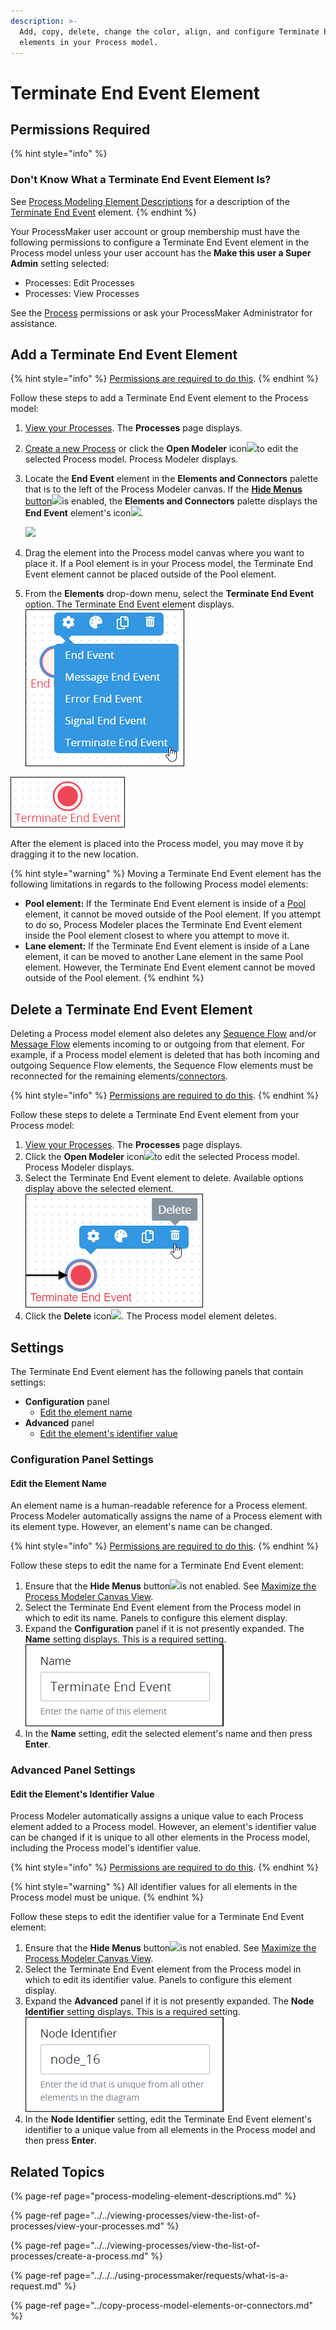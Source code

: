 ```yaml
---
description: >-
  Add, copy, delete, change the color, align, and configure Terminate End Event
  elements in your Process model.
---
```


# Terminate End Event Element

## Permissions Required

{% hint style="info" %}
### Don't Know What a Terminate End Event Element Is?

See [Process Modeling Element Descriptions](process-modeling-element-descriptions.md) for a description of the [Terminate End Event](process-modeling-element-descriptions.md#terminate-end-event) element.
{% endhint %}

Your ProcessMaker user account or group membership must have the following permissions to configure a Terminate End Event element in the Process model unless your user account has the **Make this user a Super Admin** setting selected:

* Processes: Edit Processes
* Processes: View Processes

See the [Process](../../../processmaker-administration/permission-descriptions-for-users-and-groups.md#processes) permissions or ask your ProcessMaker Administrator for assistance.

## Add a Terminate End Event Element

{% hint style="info" %}
[Permissions are required to do this](add-and-configure-terminate-end-event-elements.md#permissions-required).
{% endhint %}

Follow these steps to add a Terminate End Event element to the Process model:

1. [View your Processes](../../viewing-processes/view-the-list-of-processes/view-your-processes.md#view-all-active-processes). The **Processes** page displays.
2. [Create a new Process](../../viewing-processes/view-the-list-of-processes/create-a-process.md) or click the **Open Modeler** icon![](../../../.gitbook/assets/open-modeler-edit-icon-processes-page-processes.png)to edit the selected Process model. Process Modeler displays.
3. Locate the **End Event** element in the **Elements and Connectors** palette that is to the left of the Process Modeler canvas. If the [**Hide Menus** button](../navigate-around-your-process-model.md#maximize-the-process-modeler-canvas-view)![](../../../.gitbook/assets/hide-menus-button-process-modeler-processes.png)is enabled, the **Elements and Connectors** palette displays the **End Event** element's icon![](../../../.gitbook/assets/end-event-icon-process-modeler-processes.png).

   ![](../../../.gitbook/assets/end-event-control-process-modeler-processes.png)

4. Drag the element into the Process model canvas where you want to place it. If a Pool element is in your Process model, the Terminate End Event element cannot be placed outside of the Pool element.
5. From the **Elements** drop-down menu, select the **Terminate End Event** option. The Terminate End Event element displays. ![](../../../.gitbook/assets/terminate-end-event-selection-process-modeler-designer.png) 

![Terminate End Event element](../../../.gitbook/assets/terminate-end-event-element-process-modeler-designer.png)

After the element is placed into the Process model, you may move it by dragging it to the new location.

{% hint style="warning" %}
Moving a Terminate End Event element has the following limitations in regards to the following Process model elements:

* **Pool element:** If the Terminate End Event element is inside of a [Pool](process-modeling-element-descriptions.md#pool) element, it cannot be moved outside of the Pool element. If you attempt to do so, Process Modeler places the Terminate End Event element inside the Pool element closest to where you attempt to move it.
* **Lane element:** If the Terminate End Event element is inside of a Lane element, it can be moved to another Lane element in the same Pool element. However, the Terminate End Event element cannot be moved outside of the Pool element.
{% endhint %}

## Delete a Terminate End Event Element

Deleting a Process model element also deletes any [Sequence Flow](process-modeling-element-descriptions.md#sequence-flow) and/or [Message Flow](process-modeling-element-descriptions.md#message-flow) elements incoming to or outgoing from that element. For example, if a Process model element is deleted that has both incoming and outgoing Sequence Flow elements, the Sequence Flow elements must be reconnected for the remaining elements/[connectors](../model-processes-using-connectors/what-is-a-connector.md).

{% hint style="info" %}
[Permissions are required to do this](add-and-configure-error-end-event-elements.md#permissions-required).
{% endhint %}

Follow these steps to delete a Terminate End Event element from your Process model:

1. ​[View your Processes](https://processmaker.gitbook.io/processmaker-4-community/-LPblkrcFWowWJ6HZdhC/~/drafts/-LRhVZm0ddxDcGGdN5ZN/primary/designing-processes/viewing-processes/view-the-list-of-processes/view-your-processes#view-all-processes). The **Processes** page displays.
2. Click the **Open Modeler** icon![](../../../.gitbook/assets/open-modeler-edit-icon-processes-page-processes.png)to edit the selected Process model. Process Modeler displays.
3. Select the Terminate End Event element to delete. Available options display above the selected element. ![](../../../.gitbook/assets/delete-terminate-end-event-element-process-modeler-designer.png) 
4. Click the **Delete** icon![](../../../.gitbook/assets/remove-icon.png). The Process model element deletes.

## Settings

The Terminate End Event element has the following panels that contain settings:

* **Configuration** panel
  * [Edit the element name](add-and-configure-terminate-end-event-elements.md#edit-the-element-name)
* **Advanced** panel
  * [Edit the element's identifier value](add-and-configure-terminate-end-event-elements.md#edit-the-elements-identifier-value)

### Configuration Panel Settings

#### Edit the Element Name

An element name is a human-readable reference for a Process element. Process Modeler automatically assigns the name of a Process element with its element type. However, an element's name can be changed.

{% hint style="info" %}
[Permissions are required to do this](add-and-configure-terminate-end-event-elements.md#permissions-required).
{% endhint %}

Follow these steps to edit the name for a Terminate End Event element:

1. Ensure that the **Hide Menus** button![](../../../.gitbook/assets/hide-menus-button-process-modeler-processes.png)is not enabled. See [Maximize the Process Modeler Canvas View](../navigate-around-your-process-model.md#maximize-the-process-modeler-canvas-view).
2. Select the Terminate End Event element from the Process model in which to edit its name. Panels to configure this element display.
3. Expand the **Configuration** panel if it is not presently expanded. The **Name** setting displays. This is a required setting. ![](../../../.gitbook/assets/terminate-end-event-configuration-name-process-modeler-designer.png) 
4. In the **Name** setting, edit the selected element's name and then press **Enter**.

### Advanced Panel Settings

#### Edit the Element's Identifier Value

Process Modeler automatically assigns a unique value to each Process element added to a Process model. However, an element's identifier value can be changed if it is unique to all other elements in the Process model, including the Process model's identifier value.

{% hint style="info" %}
[Permissions are required to do this](add-and-configure-terminate-end-event-elements.md#permissions-required).
{% endhint %}

{% hint style="warning" %}
All identifier values for all elements in the Process model must be unique.
{% endhint %}

Follow these steps to edit the identifier value for a Terminate End Event element:

1. Ensure that the **Hide Menus** button![](../../../.gitbook/assets/hide-menus-button-process-modeler-processes.png)is not enabled. See [Maximize the Process Modeler Canvas View](../navigate-around-your-process-model.md#maximize-the-process-modeler-canvas-view).
2. Select the Terminate End Event element from the Process model in which to edit its identifier value. Panels to configure this element display.
3. Expand the **Advanced** panel if it is not presently expanded. The **Node Identifier** setting displays. This is a required setting. ![](../../../.gitbook/assets/terminate-end-event-configuration-identifier-process-modeler-designer.png) 
4. In the **Node Identifier** setting, edit the Terminate End Event element's identifier to a unique value from all elements in the Process model and then press **Enter**.

## Related Topics

{% page-ref page="process-modeling-element-descriptions.md" %}

{% page-ref page="../../viewing-processes/view-the-list-of-processes/view-your-processes.md" %}

{% page-ref page="../../viewing-processes/view-the-list-of-processes/create-a-process.md" %}

{% page-ref page="../../../using-processmaker/requests/what-is-a-request.md" %}

{% page-ref page="../copy-process-model-elements-or-connectors.md" %}

